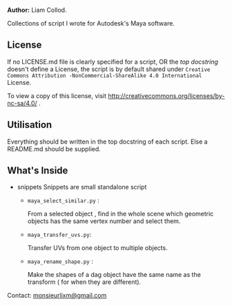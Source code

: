 **Author:** Liam Collod.

Collections of script I wrote for Autodesk's Maya software.

## License

If no LICENSE.md file is clearly specified for a script, OR the _top docstring_ 
doesn't define a License,
 the script is by default shared under `Creative Commons Attribution
 -NonCommercial-ShareAlike 4.0 International` License.

To view a copy of this license, visit http://creativecommons.org/licenses/by-nc-sa/4.0/ .



## Utilisation

Everything should be written in the top docstring of each script.
Else a README.md should be supplied.

## What's Inside

- snippets
    Snippets are small standalone script 
    
    - `maya_select_similar.py` : 

        From a selected object , find in the whole scene which geometric objects has the
    same vertex number and select them.

    - `maya_transfer_uvs.py`: 

      Transfer UVs from one object to multiple objects.

    - `maya_rename_shape.py` : 
    
      Make the shapes of a dag object have the same name as the transform ( for when
    they are different).


Contact: monsieurlixm@gmail.com